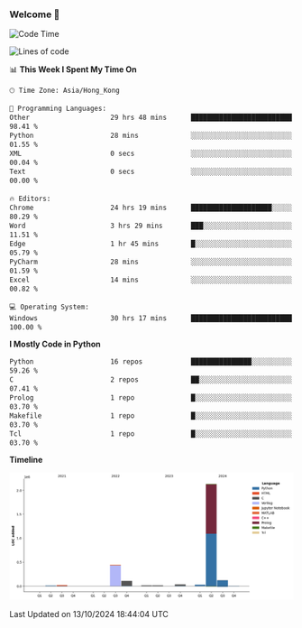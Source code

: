 ### Welcome 👋

<!--START_SECTION:waka-->
![Code Time](http://img.shields.io/badge/Code%20Time-830%20hrs%2049%20mins-blue)

![Lines of code](https://img.shields.io/badge/From%20Hello%20World%20I%27ve%20Written-2.9%20million%20lines%20of%20code-blue)

📊 **This Week I Spent My Time On** 

```text
🕑︎ Time Zone: Asia/Hong_Kong

💬 Programming Languages: 
Other                    29 hrs 48 mins      █████████████████████████   98.41 % 
Python                   28 mins             ░░░░░░░░░░░░░░░░░░░░░░░░░   01.55 % 
XML                      0 secs              ░░░░░░░░░░░░░░░░░░░░░░░░░   00.04 % 
Text                     0 secs              ░░░░░░░░░░░░░░░░░░░░░░░░░   00.00 % 

🔥 Editors: 
Chrome                   24 hrs 19 mins      ████████████████████░░░░░   80.29 % 
Word                     3 hrs 29 mins       ███░░░░░░░░░░░░░░░░░░░░░░   11.51 % 
Edge                     1 hr 45 mins        █░░░░░░░░░░░░░░░░░░░░░░░░   05.79 % 
PyCharm                  28 mins             ░░░░░░░░░░░░░░░░░░░░░░░░░   01.59 % 
Excel                    14 mins             ░░░░░░░░░░░░░░░░░░░░░░░░░   00.82 % 

💻 Operating System: 
Windows                  30 hrs 17 mins      █████████████████████████   100.00 % 
```

**I Mostly Code in Python** 

```text
Python                   16 repos            ███████████████░░░░░░░░░░   59.26 % 
C                        2 repos             ██░░░░░░░░░░░░░░░░░░░░░░░   07.41 % 
Prolog                   1 repo              █░░░░░░░░░░░░░░░░░░░░░░░░   03.70 % 
Makefile                 1 repo              █░░░░░░░░░░░░░░░░░░░░░░░░   03.70 % 
Tcl                      1 repo              █░░░░░░░░░░░░░░░░░░░░░░░░   03.70 % 
```



**Timeline**

![Lines of Code chart](https://raw.githubusercontent.com/xhj2501/xhj2501/main/assets/bar_graph.png)


 Last Updated on 13/10/2024 18:44:04 UTC
<!--END_SECTION:waka-->

